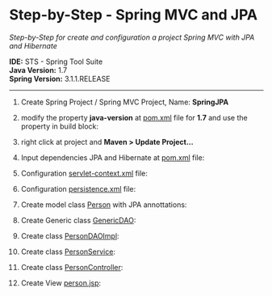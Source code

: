 Step-by-Step - Spring MVC and JPA
=================================

*Step-by-Step for create and configuration a project Spring MVC with JPA and Hibernate*

**IDE:** STS - Spring Tool Suite  
**Java Version:** 1.7  
**Spring Version:** 3.1.1.RELEASE  

---------------------------------
1. Create Spring Project / Spring MVC Project, Name: **SpringJPA**  

2. modify the property **java-version** at [pom.xml](pom.xml) file for **1.7** and use the property in build block:     

3. right click at project and **Maven > Update Project...**  

4. Input dependencies JPA and Hibernate at [pom.xml](pom.xml) file:  

5. Configuration [servlet-context.xml](servlet-context.xml) file:  

6. Configuration [persistence.xml](persistence.xml) file:

7. Create model class [Person](Person.java) with JPA annottations:    

8. Create Generic class [GenericDAO](GenericDAO.java):    

9. Create class [PersonDAOImpl](PersonDAOImpl.java):    

10. Create class [PersonService](PersonService.java):  

11. Create class [PersonController](PersonController.java):  

12. Create View [person.jsp](person.jsp):  

